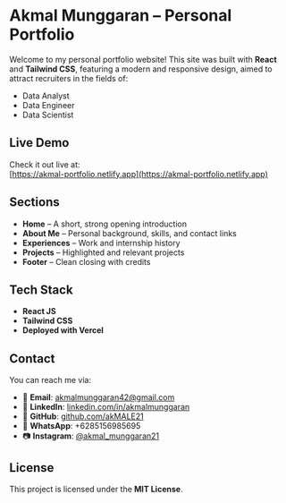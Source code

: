 # Akmal Munggaran – Personal Portfolio

Welcome to my personal portfolio website!
This site was built with **React** and **Tailwind CSS**, featuring a modern and responsive design, aimed to attract recruiters in the fields of:

- Data Analyst  
- Data Engineer  
- Data Scientist

## Live Demo

Check it out live at:  
[https://akmal-portfolio.netlify.app](https://akmal-portfolio.netlify.app)

## Sections

- **Home** – A short, strong opening introduction  
- **About Me** – Personal background, skills, and contact links  
- **Experiences** – Work and internship history  
- **Projects** – Highlighted and relevant projects   
- **Footer** – Clean closing with credits  

## Tech Stack

- **React JS**  
- **Tailwind CSS**  
- **Deployed with Vercel**

## Contact

You can reach me via:

- 📧 **Email**: akmalmunggaran42@gmail.com  
- 💼 **LinkedIn**: [linkedin.com/in/akmalmunggaran](https://linkedin.com/in/akmalmunggaran)  
- 🐙 **GitHub**: [github.com/akMALE21](https://github.com/akMALE21)  
- 📱 **WhatsApp**: +6285156985695  
- 📷 **Instagram**: [@akmal_munggaran21](https://instagram.com/akmal_munggaran21)

## License

This project is licensed under the **MIT License**.